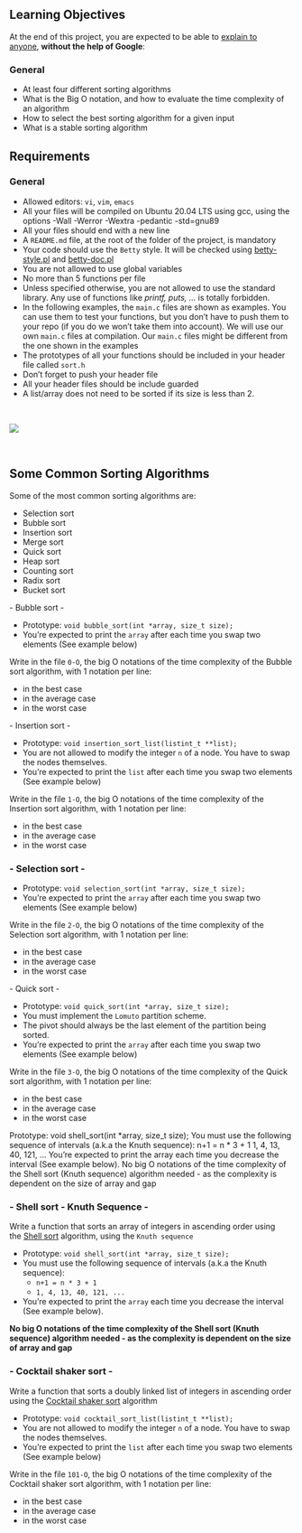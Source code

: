 <h2>Learning Objectives</h2>
<p>At the end of this project, you are expected to be able to&nbsp;<a href="https://intranet.hbtn.io/rltoken/NwGzC3ck-xCcOmVIIbZn9Q" target="_blank" title="explain to anyone">explain to anyone</a>,&nbsp;<strong>without the help of Google</strong>:</p>
<h3>General</h3>
<ul>
    <li>At least four different sorting algorithms</li>
    <li>What is the Big O notation, and how to evaluate the time complexity of an algorithm</li>
    <li>How to select the best sorting algorithm for a given input</li>
    <li>What is a stable sorting algorithm</li>
</ul>
<h2>Requirements</h2>
<h3>General</h3>
<ul>
    <li>Allowed editors:&nbsp;<code>vi</code>,&nbsp;<code>vim</code>,&nbsp;<code>emacs</code></li>
    <li>All your files will be compiled on Ubuntu 20.04 LTS using gcc, using the options -Wall -Werror -Wextra -pedantic -std=gnu89</li>
    <li>All your files should end with a new line</li>
    <li>A&nbsp;<code>README.md</code> file, at the root of the folder of the project, is mandatory</li>
    <li>Your code should use the&nbsp;<code>Betty</code> style. It will be checked using&nbsp;<a href="https://github.com/holbertonschool/Betty/blob/master/betty-style.pl" target="_blank" title="betty-style.pl">betty-style.pl</a> and&nbsp;<a href="https://github.com/holbertonschool/Betty/blob/master/betty-doc.pl" target="_blank" title="betty-doc.pl">betty-doc.pl</a></li>
    <li>You are not allowed to use global variables</li>
    <li>No more than 5 functions per file</li>
    <li>Unless specified otherwise, you are not allowed to use the standard library. Any use of functions like&nbsp;<em>printf, puts, &hellip;</em> is totally forbidden.</li>
    <li>In the following examples, the&nbsp;<code>main.c</code> files are shown as examples. You can use them to test your functions, but you don&rsquo;t have to push them to your repo (if you do we won&rsquo;t take them into account). We will use our own&nbsp;<code>main.c</code> files at compilation. Our&nbsp;<code>main.c</code> files might be different from the one shown in the examples</li>
    <li>The prototypes of all your functions should be included in your header file called&nbsp;<code>sort.h</code></li>
    <li>Don&rsquo;t forget to push your header file</li>
    <li>All your header files should be include guarded</li>
    <li>A list/array does not need to be sorted if its size is less than 2.</li>
</ul>

<p><br></p>
<p><img src="https://res.cloudinary.com/practicaldev/image/fetch/s--Or0wtXdq--/c_imagga_scale,f_auto,fl_progressive,h_500,q_auto,w_1000/https://dev-to-uploads.s3.amazonaws.com/i/nicz3zbgcue7sjw6hrfo.jpg"><br></p>
<p><br></p>
<h2>Some Common Sorting Algorithms</h2>
<p>Some of the most common sorting algorithms are:</p>
<ul>
    <li>Selection sort</li>
    <li>Bubble sort</li>
    <li>Insertion sort</li>
    <li>Merge sort</li>
    <li>Quick sort</li>
    <li>Heap sort</li>
    <li>Counting sort</li>
    <li>Radix sort</li>
    <li>Bucket sort</li>
</ul>
<p> - Bubble sort - </p>
<ul>
    <li>Prototype:&nbsp;<code>void bubble_sort(int *array, size_t size);</code></li>
    <li>You&rsquo;re expected to print the&nbsp;<code>array</code> after each time you swap two elements (See example below)</li>
</ul>
<p>Write in the file&nbsp;<code>0-O</code>, the big O notations of the time complexity of the Bubble sort algorithm, with 1 notation per line:</p>
<ul>
    <li>in the best case</li>
    <li>in the average case</li>
    <li>in the worst case</li>
</ul>
<p>- Insertion sort -</p>
<ul>
    <li>Prototype:&nbsp;<code>void insertion_sort_list(listint_t **list);</code></li>
    <li>You are not allowed to modify the integer&nbsp;<code>n</code> of a node. You have to swap the nodes themselves.</li>
    <li>You&rsquo;re expected to print the&nbsp;<code>list</code> after each time you swap two elements (See example below)</li>
</ul>
<p>Write in the file&nbsp;<code>1-O</code>, the big O notations of the time complexity of the Insertion sort algorithm, with 1 notation per line:</p>
<ul>
    <li>in the best case</li>
    <li>in the average case</li>
    <li>in the worst case</li>
</ul>
<h3>- Selection sort -</h3>
<ul>
    <li>Prototype:&nbsp;<code>void selection_sort(int *array, size_t size);</code></li>
    <li>You&rsquo;re expected to print the&nbsp;<code>array</code> after each time you swap two elements (See example below)</li>
</ul>
<p>Write in the file&nbsp;<code>2-O</code>, the big O notations of the time complexity of the Selection sort algorithm, with 1 notation per line:</p>
<ul>
    <li>in the best case</li>
    <li>in the average case</li>
    <li>in the worst case</li>
</ul>
<p>- Quick sort -</p>
<ul>
    <li>Prototype:&nbsp;<code>void quick_sort(int *array, size_t size);</code></li>
    <li>You must implement the&nbsp;<code>Lomuto</code> partition scheme.</li>
    <li>The pivot should always be the last element of the partition being sorted.</li>
    <li>You&rsquo;re expected to print the&nbsp;<code>array</code> after each time you swap two elements (See example below)</li>
</ul>
<p>Write in the file&nbsp;<code>3-O</code>, the big O notations of the time complexity of the Quick sort algorithm, with 1 notation per line:</p>
<ul>
    <li>in the best case</li>
    <li>in the average case</li>
    <li>in the worst case</li>
</ul>
Prototype: void shell_sort(int *array, size_t size);
You must use the following sequence of intervals (a.k.a the Knuth sequence):
n+1 = n * 3 + 1
1, 4, 13, 40, 121, ...
You’re expected to print the array each time you decrease the interval (See example below).
No big O notations of the time complexity of the Shell sort (Knuth sequence) algorithm needed - as the complexity is dependent on the size of array and gap
<h3>- Shell sort - Knuth Sequence -&nbsp;</h3>
<p>Write a function that sorts an array of integers in ascending order using the&nbsp;<a href="https://intranet.hbtn.io/rltoken/n1R5L9_ySu3ZE7JqIqIM0Q" target="_blank" title="Shell sort">Shell sort</a> algorithm, using the&nbsp;<code>Knuth sequence</code></p>
<ul>
    <li>Prototype:&nbsp;<code>void shell_sort(int *array, size_t size);</code></li>
    <li>You must use the following sequence of intervals (a.k.a the Knuth sequence):<ul>
            <li><code>n+1 = n * 3 + 1</code></li>
            <li><code>1, 4, 13, 40, 121, ...</code></li>
        </ul>
    </li>
    <li>You&rsquo;re expected to print the&nbsp;<code>array</code> each time you decrease the interval (See example below).</li>
</ul>
<p><strong>No big O notations of the time complexity of the Shell sort (Knuth sequence) algorithm needed - as the complexity is dependent on the size of array and gap</strong></p>
<h3>- Cocktail shaker sort -</h3>
<p>Write a function that sorts a doubly linked list of integers in ascending order using the&nbsp;<a href="https://intranet.hbtn.io/rltoken/zzJDEeipdoUtJ4dnoKPJeQ" target="_blank" title="Cocktail shaker sort">Cocktail shaker sort</a> algorithm</p>
<ul>
    <li>Prototype:&nbsp;<code>void cocktail_sort_list(listint_t **list);</code></li>
    <li>You are not allowed to modify the integer&nbsp;<code>n</code> of a node. You have to swap the nodes themselves.</li>
    <li>You&rsquo;re expected to print the&nbsp;<code>list</code> after each time you swap two elements (See example below)</li>
</ul>
<p>Write in the file&nbsp;<code>101-O</code>, the big O notations of the time complexity of the Cocktail shaker sort algorithm, with 1 notation per line:</p>
<ul>
    <li>in the best case</li>
    <li>in the average case</li>
    <li>in the worst case</li>
</ul>
<p><br></p>
